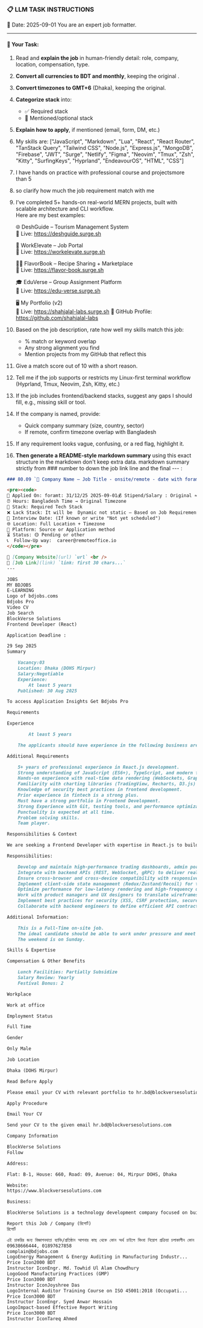 ### 📋 LLM TASK INSTRUCTIONS  
📅 Date: 2025-09-01
You are an expert job formatter.

---

#### 🔧 Your Task:
1. Read and **explain the job** in human-friendly detail: role, company, location, compensation, type.  
2. **Convert all currencies to BDT and monthly**, keeping the original .  
3. **Convert timezones to GMT+6** (Dhaka), keeping the original.  
4. **Categorize stack** into:  
   - ✅ Required stack  
   - 🔧 Mentioned/optional stack  
5. **Explain how to apply**, if mentioned (email, form, DM, etc.)  
7. My skills are: ["JavaScript", "Markdown", "Lua", "React", "React Router", "TanStack Query", "Tailwind CSS", "Node.js", "Express.js", "MongoDB", "Firebase", "JWT", "Surge", "Netlify", "Figma", "Neovim", "Tmux", "Zsh", "Kitty", "SurfingKeys", "Hyprland", "EndeavourOS", "HTML", "CSS"]
8. I have hands on practice with professional course and projectsmore than 5
9. so clarify how much the job requirement match with me 
10. I’ve completed 5+ hands-on real-world MERN projects, built with scalable architecture and CLI workflow.  
    Here are my best examples:

      🌐 DeshGuide – Tourism Management System  
    🔗 Live: https://deshguide.surge.sh

    💼 WorkElevate – Job Portal  
    🔗 Live: https://workelevate.surge.sh

    🧑‍🍳 FlavorBook – Recipe Sharing + Marketplace  
    🔗 Live: https://flavor-book.surge.sh

    🎓 EduVerse – Group Assignment Platform  
    🔗 Live: https://edu-verse.surge.sh

    🖥️ My Portfolio (v2)  
    🔗 Live: https://shahjalal-labs.surge.sh
    🚀 GitHub Profile: https://github.com/shahjalal-labs

11. Based on the job description, rate how well my skills match this job:  
    - % match or keyword overlap  
    - Any strong alignment you find  
    - Mention projects from my GitHub that reflect this

12. Give a match score out of 10 with a short reason.

13. Tell me if the job supports or restricts my Linux-first terminal workflow (Hyprland, Tmux, Neovim, Zsh, Kitty, etc.)

14. If the job includes frontend/backend stacks, suggest any gaps I should fill, e.g., missing skill or tool.

15. If the company is named, provide:  
    - Quick company summary (size, country, sector)  
    - If remote, confirm timezone overlap with Bangladesh

16. If any requirement looks vague, confusing, or a red flag, highlight it.


17. **Then generate a README-style markdown summary** using this exact structure in the markdown don't keep extra data. markdown summary strictly from ### number to down the job link line and the final --- :
```markdown
### 80.09 `🏢 Company Name — Job Title - onsite/remote - date with foramt: 31/12/25 - BDT salary`

<pre><code>
📅 Applied On: foramt: 31/12/25 2025-09-01💰 Stipend/Salary : Original ≈ Converted BDT / Monthly
⏰ Hours: Bangladesh Time → Original Timezone
🧰 Stack: Required Tech Stack
❌ Lack Stack: It will be  Dynamic not static – Based on Job Requirements: For your example added: mysql, postgres, redis, docker, nginx, aws, gcp, azure, firebase, netlify, surge, figma, sketch, etc.
📆 Interview Date: (If known or write "Not yet scheduled")
🌐 Location: Full Location + Timezone
🧭 Platform: Source or Application method
⏳ Status: 🟡 Pending or other
📞  Follow-Up way:  career@remoteoffice.io
</code></pre>

🔗 [Company Website](url) `url` <br />
🔗 [Job Link](link) `link: first 30 chars...`
---

JOBS
MY BDJOBS
E-LEARNING
Logo of bdjobs.coms
Bdjobs Pro
Video CV
Job Search
BlockVerse Solutions
Frontend Developer (React)

Application Deadline :

29 Sep 2025
Summary

    Vacancy:03
    Location: Dhaka (DOHS Mirpur)
    Salary:Negotiable
    Experience:
        At least 5 years
    Published: 30 Aug 2025 

To access Application Insights Get Bdjobs Pro

Requirements

Experience

        At least 5 years

    The applicants should have experience in the following business area(s): Software Company, IT Enabled Service, Financial Technology (Fintech) Startup

Additional Requirements

    5+ years of professional experience in React.js development.
    Strong understanding of JavaScript (ES6+), TypeScript, and modern frontend architecture.
    Hands-on experience with real-time data rendering (WebSockets, GraphQL Subscriptions, SSE).
    Familiarity with charting libraries (TradingView, Recharts, D3.js) for financial data visualization.
    Knowledge of security best practices in frontend development.
    Prior experience in fintech is a strong plus.
    Must have a strong portfolio in Frontend Development.
    Strong Experience with Git, testing tools, and performance optimization.
    Punctuality is expected at all time.
    Problem solving skills.
    Team player.

Responsibilities & Context

We are seeking a Frontend Developer with expertise in React.js to build performant, secure, and user-friendly trading. You’ll work closely with designers, backend developers, and product managers to deliver real-time dashboards, responsive UIs, and trading tools that rival global leaders. Our design team delivers precise and thoughtfully crafted Figma designs, and our job is to bring those UIs to life. If you're passionate about building beautiful, high-performance user interfaces with Hooks, love solving frontend challenges, and understand how rendering modes affect UX and SEO - this is your next move.

Responsibilities:

    Develop and maintain high-performance trading dashboards, admin portals, and account management UIs using React.js and modern frontend tooling.
    Integrate with backend APIs (REST, WebSocket, gRPC) to deliver real-time order books, trade history, balances, and market data.
    Ensure cross-browser and cross-device compatibility with responsive design principles.
    Implement client-side state management (Redux/Zustand/Recoil) for trading flows and user sessions.
    Optimize performance for low-latency rendering and high-frequency data updates.
    Work with product managers and UX designers to translate wireframes into functional features.
    Implement best practices for security (XSS, CSRF protection, secure authentication flows).
    Collaborate with backend engineers to define efficient API contracts.

Additional Information:

    This is a Full-Time on-site job.
    The ideal candidate should be able to work under pressure and meet specific deadlines.
    The weekend is on Sunday.

Skills & Expertise

Compensation & Other Benefits

    Lunch Facilities: Partially Subsidize
    Salary Review: Yearly
    Festival Bonus: 2

Workplace

Work at office

Employment Status

Full Time

Gender

Only Male

Job Location

Dhaka (DOHS Mirpur)

Read Before Apply

Please email your CV with relevant portfolio to hr.bd@blockversesolutions.com with this subject line, "Frontend Developer (React)". Please mention your total years of experience working with React, Your current employment status (in service or unemployed), Your position at the company if you are in service, Your present salary and expected salary for this role.

Apply Procedure

Email Your CV

Send your CV to the given email hr.bd@blockversesolutions.com

Company Information

BlockVerse Solutions
Follow

Address:

Flat: B-1, House: 660, Road: 09, Avenue: 04, Mirpur DOHS, Dhaka

Website:
https://www.blockversesolutions.com

Business:

BlockVerse Solutions is a technology development company focused on building secure, scalable, and user-centric digital platforms. We specialize in end-to-end development services — including backend systems, mobile and web applications, authentication solutions and interactive marketplaces.

Report this Job / Company (রিপোর্ট)
রিপোর্ট

এই চাকরির জন্য বিজ্ঞাপনদাতা ব্যাক্তি/প্রতিষ্ঠান আপনার কাছ থেকে কোন অর্থ চাইলে কিংবা নিয়োগ প্রক্রিয়া চলাকালীন কোন প্রকার হয়রানিমূলক (শারীরিক/মানসিক) আচরণ করলে অতিসত্ত্বর আমাদেরকে জানান অথবা জবটি রিপোর্ট করুন। চাকরি পাওয়ার জন্য কোন ব্যাক্তি/প্রতিষ্ঠানকে অর্থ প্রদান করবেন না। চাকরিকালীন কোন প্রকার হয়রানির (শারীরিক/মানসিক) সম্ভাবনা থাকলে সেখানে জয়েন করবেন না। কোন প্রকার অর্থ লেনদেন বা নিয়োগদাতা কর্তৃক হয়রানির দায়িত্ব বিডিজবস বহন করবে না।
09638666444, 01897627858
complain@bdjobs.com
LogoEnergy Management & Energy Auditing in Manufacturing Industr...
Price Icon2000 BDT
Instructor IconEngr. Md. Towhid Ul Alam Chowdhury
LogoGood Manufacturing Practices (GMP)
Price Icon3000 BDT
Instructor IconJoyshree Das
LogoInternal Auditor Training Course on ISO 45001:2018 (Occupati...
Price Icon3000 BDT
Instructor IconEngr. Syed Anwar Hossain
LogoImpact-based Effective Report Writing
Price Icon3000 BDT
Instructor IconTareq Ahmed

```